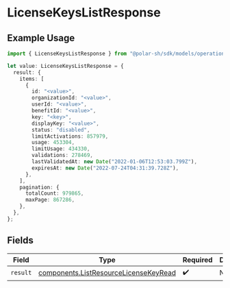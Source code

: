 # LicenseKeysListResponse

## Example Usage

```typescript
import { LicenseKeysListResponse } from "@polar-sh/sdk/models/operations";

let value: LicenseKeysListResponse = {
  result: {
    items: [
      {
        id: "<value>",
        organizationId: "<value>",
        userId: "<value>",
        benefitId: "<value>",
        key: "<key>",
        displayKey: "<value>",
        status: "disabled",
        limitActivations: 857979,
        usage: 453304,
        limitUsage: 434330,
        validations: 278469,
        lastValidatedAt: new Date("2022-01-06T12:53:03.799Z"),
        expiresAt: new Date("2022-07-24T04:31:39.728Z"),
      },
    ],
    pagination: {
      totalCount: 979865,
      maxPage: 867286,
    },
  },
};
```

## Fields

| Field                                                                                          | Type                                                                                           | Required                                                                                       | Description                                                                                    |
| ---------------------------------------------------------------------------------------------- | ---------------------------------------------------------------------------------------------- | ---------------------------------------------------------------------------------------------- | ---------------------------------------------------------------------------------------------- |
| `result`                                                                                       | [components.ListResourceLicenseKeyRead](../../models/components/listresourcelicensekeyread.md) | :heavy_check_mark:                                                                             | N/A                                                                                            |